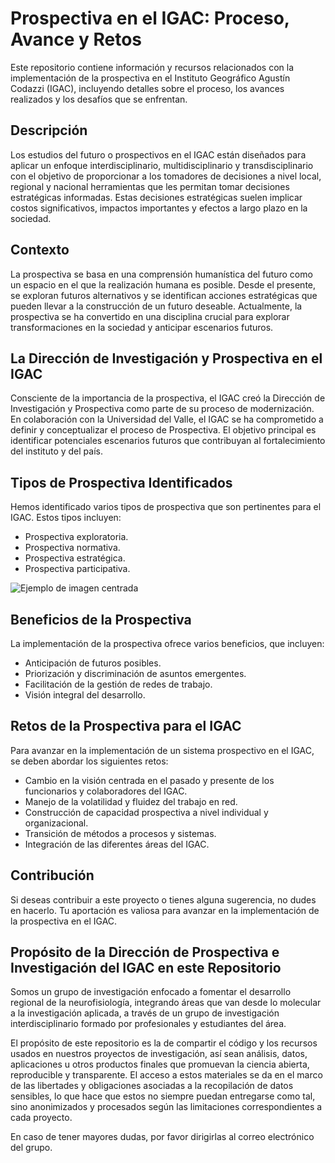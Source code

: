 # Prospectiva en el IGAC: Proceso, Avance y Retos

Este repositorio contiene información y recursos relacionados con la implementación de la prospectiva en el Instituto Geográfico Agustín Codazzi (IGAC), incluyendo detalles sobre el proceso, los avances realizados y los desafíos que se enfrentan.

## Descripción

Los estudios del futuro o prospectivos en el IGAC están diseñados para aplicar un enfoque interdisciplinario, multidisciplinario y transdisciplinario con el objetivo de proporcionar a los tomadores de decisiones a nivel local, regional y nacional herramientas que les permitan tomar decisiones estratégicas informadas. Estas decisiones estratégicas suelen implicar costos significativos, impactos importantes y efectos a largo plazo en la sociedad.

## Contexto

La prospectiva se basa en una comprensión humanística del futuro como un espacio en el que la realización humana es posible. Desde el presente, se exploran futuros alternativos y se identifican acciones estratégicas que pueden llevar a la construcción de un futuro deseable. Actualmente, la prospectiva se ha convertido en una disciplina crucial para explorar transformaciones en la sociedad y anticipar escenarios futuros.

## La Dirección de Investigación y Prospectiva en el IGAC

Consciente de la importancia de la prospectiva, el IGAC creó la Dirección de Investigación y Prospectiva como parte de su proceso de modernización. En colaboración con la Universidad del Valle, el IGAC se ha comprometido a definir y conceptualizar el proceso de Prospectiva. El objetivo principal es identificar potenciales escenarios futuros que contribuyan al fortalecimiento del instituto y del país.

## Tipos de Prospectiva Identificados

Hemos identificado varios tipos de prospectiva que son pertinentes para el IGAC. Estos tipos incluyen:

- Prospectiva exploratoria.
- Prospectiva normativa.
- Prospectiva estratégica.
- Prospectiva participativa.

![Ejemplo de imagen centrada](https://revistageodata.icde.gov.co/sites/default/files/2022-06/grafica-prospectiva.jpg)

## Beneficios de la Prospectiva

La implementación de la prospectiva ofrece varios beneficios, que incluyen:

- Anticipación de futuros posibles.
- Priorización y discriminación de asuntos emergentes.
- Facilitación de la gestión de redes de trabajo.
- Visión integral del desarrollo.

## Retos de la Prospectiva para el IGAC

Para avanzar en la implementación de un sistema prospectivo en el IGAC, se deben abordar los siguientes retos:

- Cambio en la visión centrada en el pasado y presente de los funcionarios y colaboradores del IGAC.
- Manejo de la volatilidad y fluidez del trabajo en red.
- Construcción de capacidad prospectiva a nivel individual y organizacional.
- Transición de métodos a procesos y sistemas.
- Integración de las diferentes áreas del IGAC.

## Contribución

Si deseas contribuir a este proyecto o tienes alguna sugerencia, no dudes en hacerlo. Tu aportación es valiosa para avanzar en la implementación de la prospectiva en el IGAC.

## Propósito de la Dirección de Prospectiva e Investigación del IGAC en este Repositorio

Somos un grupo de investigación enfocado a fomentar el desarrollo regional de la neurofisiología, integrando áreas que van desde lo molecular a la investigación aplicada, a través de un grupo de investigación interdisciplinario formado por profesionales y estudiantes del área.

El propósito de este repositorio es la de compartir el código y los recursos usados en nuestros proyectos de investigación, así sean análisis, datos, aplicaciones u otros productos finales que promuevan la ciencia abierta, reproducible y transparente. El acceso a estos materiales se da en el marco de las libertades y obligaciones asociadas a la recopilación de datos sensibles, lo que hace que estos no siempre puedan entregarse como tal, sino anonimizados y procesados según las limitaciones correspondientes a cada proyecto.

En caso de tener mayores dudas, por favor dirigirlas al correo electrónico del grupo.

